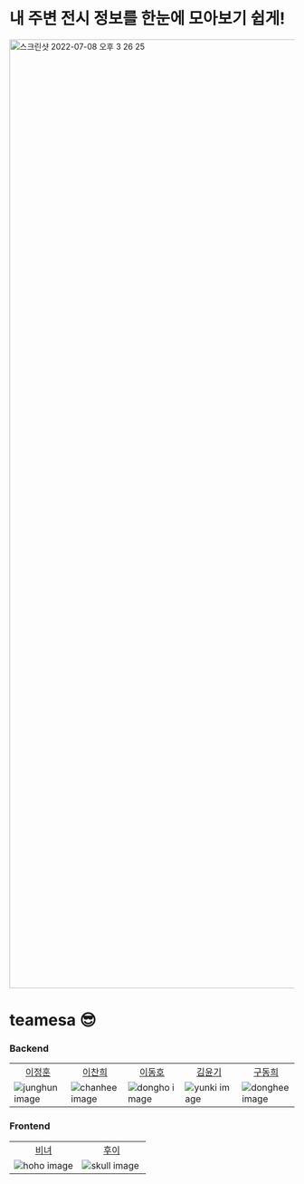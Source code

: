 # 내 주변 전시 정보를 한눈에 모아보기 쉽게!
<img width="1676" alt="스크린샷 2022-07-08 오후 3 26 25" src="https://user-images.githubusercontent.com/94965944/177930267-07911233-60b7-41ba-9ad6-0ae985521f57.png">

<br>

# teamesa 😎

### Backend

 <table style="table-layout: fixed; word-break: break-all; width: auto; height: auto;">
    <colgroup>
        <col style="width: 20%">
        <col style="width: 20%">
        <col style="width: 20%">
        <col style="width: 20%">
        <col style="width: 20%">
    </colgroup>
    <tbody>
        <tr>
            <td style="text-align: center"><a href='https://github.com/azxca1731'>이정훈</a></td>
            <td style="text-align: center"><a href="https://github.com/chanhl22">이찬희</a></td>
            <td style="text-align: center"><a href="https://github.com/doho-ho">이동호</a></td>
            <td style="text-align: center"><a href="https://github.com/skullkim">김윤기</a></td>
            <td style="text-align: center"><a href="https://github.com/gudonghee2000">구동희</a></td>
        </tr>
        <tr>
            <td><img src="https://avatars.githubusercontent.com/u/18136160?v=4&size=130" alt="junghun image"></td>
            <td><img src="https://avatars.githubusercontent.com/u/77683221?v=4&size=130" alt="chanhee image"></td>
            <td><img src="https://avatars.githubusercontent.com/u/18136160?v=4&size=130" alt="dongho image"></td>
            <td><img src="https://github.com/skullkim.png?size=130" alt="yunki image"></td>
            <td><img src="https://avatars.githubusercontent.com/u/71062817?v=4&size=130" alt="donghee image"></td>
        </tr>
    </tbody>
</table>

### Frontend
<table style="table-layout: fixed; word-break: break-all; width: auto; height: auto;">
    <colgroup>
        <col style="width: 50%">
        <col style="width: 50%">
    </colgroup>
    <tbody>
    <tr>
        <td style="text-align: center"><a href='https://github.com/KangYunHo1221'>비녀</a></td>
        <td style="text-align: center"><a href="https://github.com/kwannee">후이</a></td>
    </tr>
    <tr>
        <td><img src="https://github.com/KangYunHo1221.png?size=130" alt="hoho image"></td>
        <td><img src="https://github.com/kwannee.png?size=130" alt="skull image"></td>
    </tr>
    </tbody>
</table>